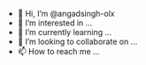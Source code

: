 - 👋 Hi, I’m @angadsingh-olx
- 👀 I’m interested in ...
- 🌱 I’m currently learning ...
- 💞️ I’m looking to collaborate on ...
- 📫 How to reach me ...

<!---
angadsingh-olx/angadsingh-olx is a ✨ special ✨ repository because its `README.md` (this file) appears on your GitHub profile.
You can click the Preview link to take a look at your changes.
--->
